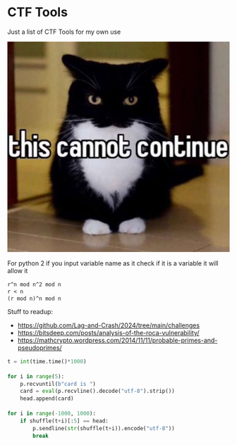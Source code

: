 # CTF Tools
Just a list of CTF Tools for my own use

![nice try](https://github.com/appeventuremoment/ctf_tools/blob/main/this%20cannnot%20continue.jpg)

For python 2 if you input variable name as it check if it is a variable it will allow it

```
r^n mod n^2 mod n
r < n
(r mod n)^n mod n
```

Stuff to readup:
- https://github.com/Lag-and-Crash/2024/tree/main/challenges
- https://bitsdeep.com/posts/analysis-of-the-roca-vulnerability/
- https://mathcrypto.wordpress.com/2014/11/11/probable-primes-and-pseudoprimes/


```py
t = int(time.time()*1000)

for i in range(5):
    p.recvuntil(b"card is ")
    card = eval(p.recvline().decode("utf-8").strip())
    head.append(card)

for i in range(-1000, 1000):
    if shuffle(t+i)[:5] == head:
        p.sendline(str(shuffle(t+i)).encode("utf-8"))
        break
```